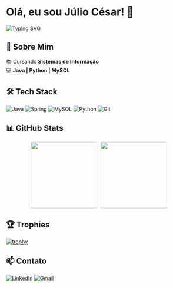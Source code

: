 # Olá, eu sou Júlio César! 👋  
[![Typing SVG](https://readme-typing-svg.demolab.com?font=Space+Mono&size=20&duration=3200&pause=1000&color=A78BFA&background=0F172A&width=450&lines=Back-End+Developer&center=true)](https://git.io/typing-svg)

## 🚀 Sobre Mim
📚 Cursando **Sistemas de Informação**  
💻 **Java | Python | MySQL**  

## 🛠️ Tech Stack
![Java](https://img.shields.io/badge/Java-ED8B00?logo=openjdk&logoColor=white)
![Spring](https://img.shields.io/badge/Spring-6DB33F?logo=spring&logoColor=white)
![MySQL](https://img.shields.io/badge/MySQL-005C84?logo=mysql&logoColor=white)
![Python](https://img.shields.io/badge/Python-3776AB?logo=python&logoColor=white)
![Git](https://img.shields.io/badge/Git-F05032?logo=git&logoColor=white)

## 📊 GitHub Stats

<div align="center" style="display: flex; flex-wrap: wrap; justify-content: center; gap: 10px;">
  
  <!-- Linguagens mais usadas -->
  <img height="180em" src="https://github-readme-stats.vercel.app/api/top-langs/?username=JulioDevO&layout=compact&theme=dark&hide_border=true&langs_count=6"/>
  
  <!-- Sequência de contribuições -->
  <img height="180em" src="https://streak-stats.demolab.com/?user=JulioDevO&theme=dark&hide_border=true"/>
  
</div>

## 🏆 Trophies
[![trophy](https://github-profile-trophy.vercel.app/?username=JulioDevO&theme=onedark&row=1)](https://github.com/ryo-ma/github-profile-trophy)

## 📫 Contato
[![LinkedIn](https://img.shields.io/badge/LinkedIn-0077B5?logo=linkedin&logoColor=white)](https://linkedin.com/in/júlio-césar-b6b386367)
[![Gmail](https://img.shields.io/badge/Gmail-D14836?logo=gmail&logoColor=white)](mailto:julio.santos.developer@gmail.com)
